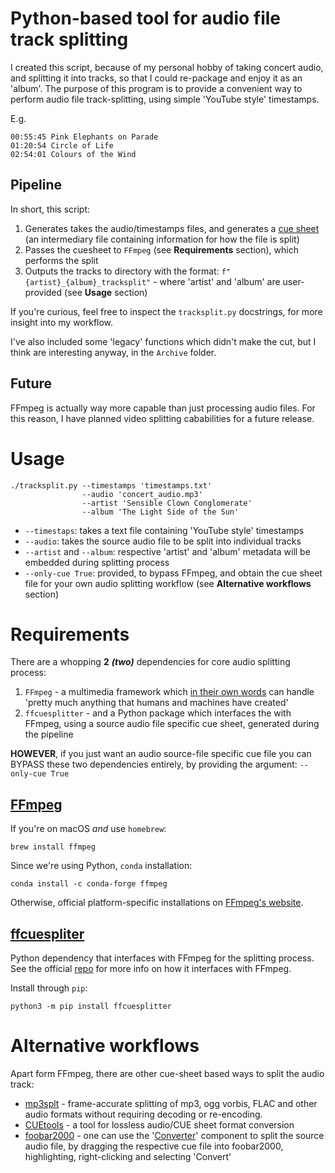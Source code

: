 # Python-based tool for audio file track splitting

I created this script, because of my personal hobby of taking concert audio, and splitting it into tracks, so that I could re-package and enjoy it as an 'album'. 
The purpose of this program is to provide a convenient way to perform audio file track-splitting, using simple 'YouTube style' timestamps. 

E.g.
```
00:55:45 Pink Elephants on Parade
01:20:54 Circle of Life
02:54:01 Colours of the Wind
```

## Pipeline
In short, this script:
1) Generates takes the audio/timestamps files, and generates a [cue sheet](https://en.wikipedia.org/wiki/Cue_sheet_(computing)) (an intermediary file containing information for how the file is split)
2) Passes the cuesheet to `FFmpeg` (see **Requirements** section), which performs the split
3) Outputs the tracks to directory with the format: `f"{artist}_{album}_tracksplit"` - where 'artist' and 'album' are user-provided (see **Usage** section)

If you're curious, feel free to inspect the `tracksplit.py` docstrings, for more insight into my workflow. 

I've also included some 'legacy' functions which didn't make the cut, but I think are interesting anyway, in the `Archive` folder.

## Future
FFmpeg is actually way more capable than just processing audio files. For this reason, I have planned video splitting cababilities for a future release.
# Usage
```shell
./tracksplit.py --timestamps 'timestamps.txt' 
                --audio 'concert_audio.mp3'
                --artist 'Sensible Clown Conglomerate'
                --album 'The Light Side of the Sun'
```

* `--timestaps`: takes a text file containing 'YouTube style' timestamps 
* `--audio`: takes the source audio file to be split into individual tracks
* `--artist` and `--album`: respective 'artist' and 'album' metadata will be embedded during splitting process
* `--only-cue True`: provided, to bypass FFmpeg, and obtain the cue sheet file for your own audio splitting workflow (see **Alternative workflows** section)

# Requirements
There are a whopping **2** ***(two)*** dependencies for core audio splitting process:
1) `FFmpeg` - a multimedia framework which [in their own words](https://ffmpeg.org/about.html) can handle 'pretty much anything that humans and machines have created'
2) `ffcuesplitter` - and a Python package which interfaces the with FFmpeg, using a source audio file specific cue sheet, generated during the pipeline   

**HOWEVER**, if you just want an audio source-file specific cue file you can BYPASS these two dependencies entirely, by providing the argument: `--only-cue True`

## [FFmpeg](https://ffmpeg.org/)
If you're on macOS *and* use `homebrew`:
```shell
brew install ffmpeg
``` 
Since we're using Python, `conda` installation:
```shell
conda install -c conda-forge ffmpeg
```
Otherwise, official platform-specific installations on [FFmpeg's website](https://ffmpeg.org/download.html).

## [ffcuespliter](https://pypi.org/project/ffcuesplitter/)

Python dependency that interfaces with FFmpeg for the splitting process. See the official [repo](https://github.com/jeanslack/FFcuesplitter) for more info on how it interfaces with FFmpeg. 

Install through `pip`:
```shell
python3 -m pip install ffcuesplitter 
```

# Alternative workflows
Apart form FFmpeg, there are other cue-sheet based ways to split the audio track:
- [mp3splt](https://github.com/mp3splt/mp3splt) - frame-accurate splitting of mp3, ogg vorbis, FLAC and other audio formats without requiring decoding or re-encoding. 
- [CUEtools](https://github.com/gchudov/cuetools.net) - a tool for lossless audio/CUE sheet format conversion
- [foobar2000](https://www.foobar2000.org/) - one can use the '[Converter](https://wiki.hydrogenaud.io/index.php?title=Foobar2000:Converter)' component to split the source audio file, by dragging the respective cue file into foobar2000, highlighting, right-clicking and selecting 'Convert'
